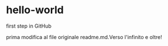 # hello-world
first step in GitHub

prima modifica al file originale readme.md.Verso l'infinito e oltre! 
